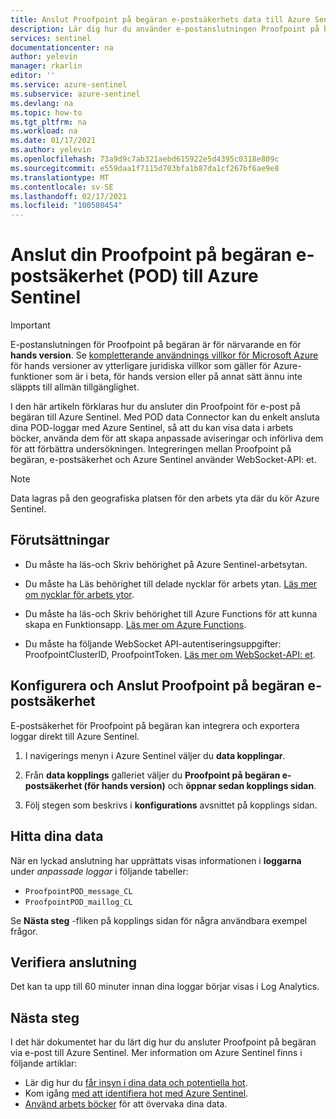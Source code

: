 ```yaml
---
title: Anslut Proofpoint på begäran e-postsäkerhets data till Azure Sentinel | Microsoft Docs
description: Lär dig hur du använder e-postanslutningen Proofpoint på begäran för att hämta POD e-postsäkerhets loggar till Azure Sentinel. Visa POD e-postsäkerhets data i arbets böcker, skapa aviseringar och förbättra undersökningen.
services: sentinel
documentationcenter: na
author: yelevin
manager: rkarlin
editor: ''
ms.service: azure-sentinel
ms.subservice: azure-sentinel
ms.devlang: na
ms.topic: how-to
ms.tgt_pltfrm: na
ms.workload: na
ms.date: 01/17/2021
ms.author: yelevin
ms.openlocfilehash: 73a9d9c7ab321aebd615922e5d4395c0318e809c
ms.sourcegitcommit: e559daa1f7115d703bfa1b87da1cf267bf6ae9e8
ms.translationtype: MT
ms.contentlocale: sv-SE
ms.lasthandoff: 02/17/2021
ms.locfileid: "100580454"
---
```

# <a name="connect-your-proofpoint-on-demand-email-security-pod-solution-to-azure-sentinel"></a>Anslut din Proofpoint på begäran e-postsäkerhet (POD) till Azure Sentinel

> [!IMPORTANT]
> E-postanslutningen för Proofpoint på begäran är för närvarande en för **hands version**. Se [kompletterande användnings villkor för Microsoft Azure](https://azure.microsoft.com/support/legal/preview-supplemental-terms/) för hands versioner av ytterligare juridiska villkor som gäller för Azure-funktioner som är i beta, för hands version eller på annat sätt ännu inte släppts till allmän tillgänglighet.

I den här artikeln förklaras hur du ansluter din Proofpoint för e-post på begäran till Azure Sentinel. Med POD data Connector kan du enkelt ansluta dina POD-loggar med Azure Sentinel, så att du kan visa data i arbets böcker, använda dem för att skapa anpassade aviseringar och införliva dem för att förbättra undersökningen.  Integreringen mellan Proofpoint på begäran, e-postsäkerhet och Azure Sentinel använder WebSocket-API: et.

> [!NOTE]
> Data lagras på den geografiska platsen för den arbets yta där du kör Azure Sentinel.

## <a name="prerequisites"></a>Förutsättningar

- Du måste ha läs-och Skriv behörighet på Azure Sentinel-arbetsytan.

- Du måste ha Läs behörighet till delade nycklar för arbets ytan. [Läs mer om nycklar för arbets ytor](../azure-monitor/agents/log-analytics-agent.md#workspace-id-and-key).

- Du måste ha läs-och Skriv behörighet till Azure Functions för att kunna skapa en Funktionsapp. [Läs mer om Azure Functions](../azure-functions/index.yml).

- Du måste ha följande WebSocket API-autentiseringsuppgifter: ProofpointClusterID, ProofpointToken. [Läs mer om WebSocket-API: et](https://proofpointcommunities.force.com/community/s/article/Proofpoint-on-Demand-Pod-Log-API).

## <a name="configure-and-connect-proofpoint-on-demand-email-security"></a>Konfigurera och Anslut Proofpoint på begäran e-postsäkerhet

E-postsäkerhet för Proofpoint på begäran kan integrera och exportera loggar direkt till Azure Sentinel.

1. I navigerings menyn i Azure Sentinel väljer du **data kopplingar**.

1. Från **data kopplings** galleriet väljer du **Proofpoint på begäran e-postsäkerhet (för hands version)** och **öppnar sedan kopplings sidan**.

1. Följ stegen som beskrivs i **konfigurations** avsnittet på kopplings sidan.

## <a name="find-your-data"></a>Hitta dina data

När en lyckad anslutning har upprättats visas informationen i **loggarna** under *anpassade loggar* i följande tabeller:
- `ProofpointPOD_message_CL`
- `ProofpointPOD_maillog_CL`

Se **Nästa steg** -fliken på kopplings sidan för några användbara exempel frågor.

## <a name="validate-connectivity"></a>Verifiera anslutning

Det kan ta upp till 60 minuter innan dina loggar börjar visas i Log Analytics.

## <a name="next-steps"></a>Nästa steg

I det här dokumentet har du lärt dig hur du ansluter Proofpoint på begäran via e-post till Azure Sentinel. Mer information om Azure Sentinel finns i följande artiklar:

- Lär dig hur du [får insyn i dina data och potentiella hot](quickstart-get-visibility.md).
- Kom igång [med att identifiera hot med Azure Sentinel](tutorial-detect-threats-built-in.md).
- [Använd arbets böcker](tutorial-monitor-your-data.md) för att övervaka dina data.